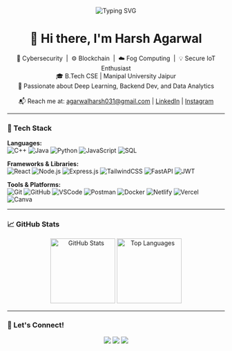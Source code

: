 <p align="center">
  <img src="https://readme-typing-svg.demolab.com?font=Fira+Code&size=25&duration=4000&pause=1000&center=true&vCenter=true&width=435&lines=Hi+there%2C+I'm+Harsh+Agarwal+👋;Cybersecurity+%7C+Blockchain+%7C+Fog+Computing;Secure+IoT+%7C+ML+%7C+Backend+Dev" alt="Typing SVG" />
<h1 align="center">👋 Hi there, I'm Harsh Agarwal</h1>
<p align="center">
  🔐 Cybersecurity &nbsp;|&nbsp; ⚙️ Blockchain &nbsp;|&nbsp; ☁️ Fog Computing &nbsp;|&nbsp; 💡 Secure IoT Enthusiast <br>
  🎓 B.Tech CSE | Manipal University Jaipur <br>
  🧠 Passionate about Deep Learning, Backend Dev, and Data Analytics <br><br>
  📬 Reach me at: <a href="mailto:agarwalharsh031@gmail.com">agarwalharsh031@gmail.com</a> | 
  <a href="https://www.linkedin.com/in/harshagarwalsde/">LinkedIn</a> | 
  <a href="https://www.instagram.com/harsh_agarwal_18/">Instagram</a>
</p>

---

### 🚀 Tech Stack

**Languages:**  
![C++](https://img.shields.io/badge/C++-00599C?style=for-the-badge&logo=c%2B%2B&logoColor=white)
![Java](https://img.shields.io/badge/Java-ED8B00?style=for-the-badge&logo=openjdk&logoColor=white)
![Python](https://img.shields.io/badge/Python-3776AB?style=for-the-badge&logo=python&logoColor=white)
![JavaScript](https://img.shields.io/badge/JavaScript-F7DF1E?style=for-the-badge&logo=javascript&logoColor=black)
![SQL](https://img.shields.io/badge/SQL-4479A1?style=for-the-badge&logo=mysql&logoColor=white)

**Frameworks & Libraries:**  
![React](https://img.shields.io/badge/React-20232A?style=for-the-badge&logo=react&logoColor=61DAFB)
![Node.js](https://img.shields.io/badge/Node.js-339933?style=for-the-badge&logo=node.js&logoColor=white)
![Express.js](https://img.shields.io/badge/Express.js-000000?style=for-the-badge&logo=express&logoColor=white)
![TailwindCSS](https://img.shields.io/badge/TailwindCSS-38B2AC?style=for-the-badge&logo=tailwind-css&logoColor=white)
![FastAPI](https://img.shields.io/badge/FastAPI-005571?style=for-the-badge&logo=fastapi)
![JWT](https://img.shields.io/badge/JWT-000000?style=for-the-badge&logo=json-web-tokens&logoColor=white)

**Tools & Platforms:**  
![Git](https://img.shields.io/badge/Git-F05032?style=for-the-badge&logo=git&logoColor=white)
![GitHub](https://img.shields.io/badge/GitHub-181717?style=for-the-badge&logo=github)
![VSCode](https://img.shields.io/badge/VSCode-007ACC?style=for-the-badge&logo=visual-studio-code)
![Postman](https://img.shields.io/badge/Postman-FF6C37?style=for-the-badge&logo=postman&logoColor=white)
![Docker](https://img.shields.io/badge/Docker-2496ED?style=for-the-badge&logo=docker&logoColor=white)
![Netlify](https://img.shields.io/badge/Netlify-00C7B7?style=for-the-badge&logo=netlify&logoColor=white)
![Vercel](https://img.shields.io/badge/Vercel-000000?style=for-the-badge&logo=vercel&logoColor=white)
![Canva](https://img.shields.io/badge/Canva-00C4CC?style=for-the-badge&logo=canva&logoColor=white)

---

### 📈 GitHub Stats

<p align="center">
  <img src="https://github-readme-stats.vercel.app/api?username=AXONDEMON&show_icons=true&theme=radical" alt="GitHub Stats" height="150"/>
  <img src="https://github-readme-stats.vercel.app/api/top-langs/?username=AXONDEMON&layout=compact&theme=radical" alt="Top Languages" height="150"/>
</p>

---

### 🤝 Let's Connect!

<p align="center">
  <a href="mailto:agarwalharsh031@gmail.com"><img src="https://img.shields.io/badge/Gmail-D14836?style=for-the-badge&logo=gmail&logoColor=white"/></a>
  <a href="https://www.linkedin.com/in/harshagarwalsde/"><img src="https://img.shields.io/badge/LinkedIn-0077B5?style=for-the-badge&logo=linkedin&logoColor=white"/></a>
  <a href="https://www.instagram.com/harsh_agarwal_18/"><img src="https://img.shields.io/badge/Instagram-E4405F?style=for-the-badge&logo=instagram&logoColor=white"/></a>
</p>
